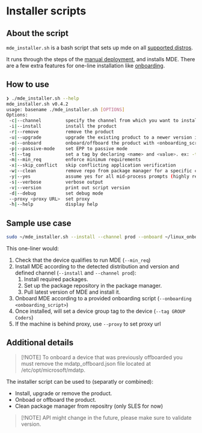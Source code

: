 # Installer scripts

## About the script

`mde_installer.sh` is a bash script that sets up mde on all [supported distros](https://docs.microsoft.com/en-us/windows/security/threat-protection/microsoft-defender-atp/microsoft-defender-atp-linux#system-requirements).

It runs through the steps of the [manual deployment](https://docs.microsoft.com/en-us/windows/security/threat-protection/microsoft-defender-atp/linux-install-manually), and installs MDE.
There are a few extra features for one-line installation like [onboarding](https://docs.microsoft.com/en-us/windows/security/threat-protection/microsoft-defender-atp/linux-install-manually#download-the-onboarding-package).

## How to use

```bash
❯ ./mde_installer.sh --help
mde_installer.sh v0.4.2
usage: basename ./mde_installer.sh [OPTIONS]
Options:
 -c|--channel         specify the channel from which you want to install. Default: insiders-fast
 -i|--install         install the product
 -r|--remove          remove the product
 -u|--upgrade         upgrade the existing product to a newer version if available
 -o|--onboard         onboard/offboard the product with <onboarding_script>
 -p|--passive-mode    set EPP to passive mode
 -t|--tag             set a tag by declaring <name> and <value>. ex: -t GROUP Coders
 -m|--min_req         enforce minimum requirements
 -x|--skip_conflict   skip conflicting application verification
 -w|--clean           remove repo from package manager for a specific channel
 -y|--yes             assume yes for all mid-process prompts (highly reccomended)
 -s|--verbose         verbose output
 -v|--version         print out script version
 -d|--debug           set debug mode
 --proxy <proxy URL>  set proxy
 -h|--help            display help
```

## Sample use case

```bash
sudo ~/mde_installer.sh --install --channel prod --onboard ~/linux_onboarding_script.py --tag GROUP Coders --min_req -y
```

This one-liner would:

1. Check that the device qualifies to run MDE (`--min_req`)
2. Install MDE according to the detected distribution and version and defined channel (`--install` and `--channel prod`):
   1. Install required packages.
   2. Set up the package repository in the package manager.
   3. Pull latest version of MDE and install it.
3. Onboard MDE according to a provided onboarding script (`--onboarding <onboarding_script>`)
4. Once installed, will set a device group tag to the device (`--tag GROUP Coders`)
5. If the machine is behind proxy, use `--proxy` to set proxy url

## Additional details

> [!NOTE] To onboard a device that was previously offboarded you must remove the mdatp_offboard.json file located at /etc/opt/microsoft/mdatp.

The installer script can be used to (separatly or combined):

* Install, upgrade or remove the product.
* Onboad or offboard the product.
* Clean package manager from repositry (only SLES for now)

> [!NOTE] API might change in the future, please make sure to validate version.
